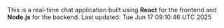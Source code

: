 This is a real-time chat application built using **React** for the frontend and **Node.js** for the backend.
Last updated: Tue Jun 17 09:10:46 UTC 2025
